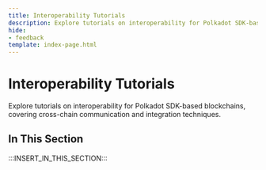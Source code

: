 ```yaml
---
title: Interoperability Tutorials
description: Explore tutorials on interoperability for Polkadot SDK-based blockchains, covering cross-chain communication and integration techniques.
hide: 
- feedback
template: index-page.html
---
```


# Interoperability Tutorials

Explore tutorials on interoperability for Polkadot SDK-based blockchains, covering cross-chain communication and integration techniques.

## In This Section

:::INSERT_IN_THIS_SECTION:::